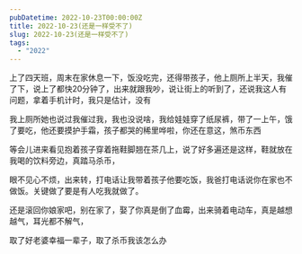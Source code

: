 ```yaml
---
pubDatetime: 2022-10-23T00:00:00Z
title: 2022-10-23(还是一样受不了)
slug: 2022-10-23(还是一样受不了)
tags:
  - "2022"
---
```


上了四天班，周末在家休息一下，饭没吃完，还得带孩子，他上厕所上半天，我催了下，说上了都快20分钟了，出来就跟我吵，说让街上的听到了，还说我这人有问题，拿着手机计时，我只是估计，没有

我上厕所她也说过我催过我，我也没说啥，我给娃娃穿了纸尿裤，带了一上午，饿了要吃，他还要摸护手霜，孩子都哭的稀里哗啦，你还在意这，煞币东西

等会儿进来看见抱着孩子穿着拖鞋脚翘在茶几上，说了好多遍还是这样，鞋就放在我喝的饮料旁边，真踏马杀币，

眼不见心不烦，出来转，打电话让我带着孩子他要吃饭，我爸打电话说你在家也不做饭。关键做了要是有人吃我就做了。

还是滚回你娘家吧，别在家了，娶了你真是倒了血霉，出来骑着电动车，真是越想越气，耳光都不解气，

取了好老婆幸福一辈子，取了杀币我该怎么办
